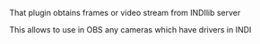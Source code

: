 That plugin obtains frames or video stream from INDIlib server

This allows to use in OBS any cameras which have drivers in INDI
